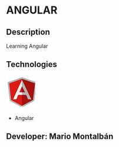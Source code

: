 # ANGULAR

## Description

Learning Angular

## Technologies

[![Angular](angular.png)](https://angularjs.org/)

- Angular

## Developer: Mario Montalbán
